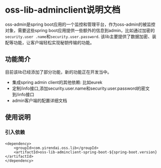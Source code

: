 # oss-lib-adminclient说明文档
oss-admin是spring boot应用的一个监控和管理平台，作为oss-admin的被监控对象，需要这些spring boot应用提供一些额外的信息到admin，比如通过加密的`security.user
.name`和`security.user.password`. 该lib主要提供了数据加密、装配等功能，让客户端轻松实现秘钥传输的功能。
## 功能简介
目前该lib已经添加了部分功能，新的功能正在开发当中。
 + 集成spring admin client的其他依赖: 比如eurek
 + 定制/info接口,添加security.user.name和security.user.password的密文到/info接口
 + admin客户端的配置详细文档

## 使用说明
  
### 引入依赖
####
    <dependency>
        <groupId>com.yirendai.oss.lib</groupId>
        <artifactId>oss-lib-adminclient-spring-boot-${spring-boot.version}</artifactId>
    </dependency>
